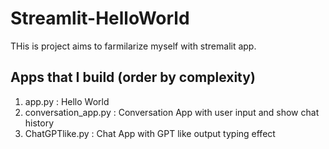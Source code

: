 # Streamlit-HelloWorld
 THis is project aims to farmilarize myself with stremalit app. 

## Apps that I build (order by complexity)
1. app.py : Hello World
2. conversation_app.py : Conversation App with user input and show chat history
3. ChatGPTlike.py : Chat App with GPT like output typing effect